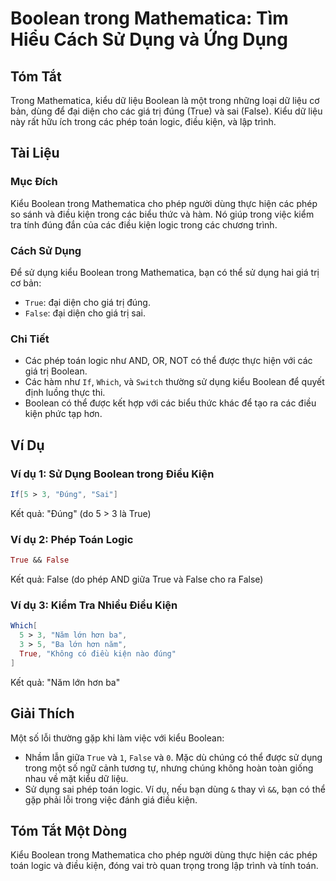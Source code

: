 <!--
Meta Description: # Boolean trong Mathematica: Tìm Hiểu Cách Sử Dụng và Ứng Dụng ## Tóm Tắt Trong Mathematica, kiểu dữ liệu Boolean là một trong những loại dữ liệu cơ b...
Meta Keywords: trong, các, boolean, dụng, phép
-->

# Boolean trong Mathematica: Tìm Hiểu Cách Sử Dụng và Ứng Dụng

## Tóm Tắt
Trong Mathematica, kiểu dữ liệu Boolean là một trong những loại dữ liệu cơ bản, dùng để đại diện cho các giá trị đúng (True) và sai (False). Kiểu dữ liệu này rất hữu ích trong các phép toán logic, điều kiện, và lập trình.

## Tài Liệu
### Mục Đích
Kiểu Boolean trong Mathematica cho phép người dùng thực hiện các phép so sánh và điều kiện trong các biểu thức và hàm. Nó giúp trong việc kiểm tra tính đúng đắn của các điều kiện logic trong các chương trình.

### Cách Sử Dụng
Để sử dụng kiểu Boolean trong Mathematica, bạn có thể sử dụng hai giá trị cơ bản:
- `True`: đại diện cho giá trị đúng.
- `False`: đại diện cho giá trị sai.

### Chi Tiết
- Các phép toán logic như AND, OR, NOT có thể được thực hiện với các giá trị Boolean.
- Các hàm như `If`, `Which`, và `Switch` thường sử dụng kiểu Boolean để quyết định luồng thực thi.
- Boolean có thể được kết hợp với các biểu thức khác để tạo ra các điều kiện phức tạp hơn.

## Ví Dụ
### Ví dụ 1: Sử Dụng Boolean trong Điều Kiện
```mathematica
If[5 > 3, "Đúng", "Sai"]
```
Kết quả: "Đúng" (do 5 > 3 là True)

### Ví dụ 2: Phép Toán Logic
```mathematica
True && False
```
Kết quả: False (do phép AND giữa True và False cho ra False)

### Ví dụ 3: Kiểm Tra Nhiều Điều Kiện
```mathematica
Which[
  5 > 3, "Năm lớn hơn ba",
  3 > 5, "Ba lớn hơn năm",
  True, "Không có điều kiện nào đúng"
]
```
Kết quả: "Năm lớn hơn ba"

## Giải Thích
Một số lỗi thường gặp khi làm việc với kiểu Boolean:
- Nhầm lẫn giữa `True` và `1`, `False` và `0`. Mặc dù chúng có thể được sử dụng trong một số ngữ cảnh tương tự, nhưng chúng không hoàn toàn giống nhau về mặt kiểu dữ liệu.
- Sử dụng sai phép toán logic. Ví dụ, nếu bạn dùng `&` thay vì `&&`, bạn có thể gặp phải lỗi trong việc đánh giá điều kiện.

## Tóm Tắt Một Dòng
Kiểu Boolean trong Mathematica cho phép người dùng thực hiện các phép toán logic và điều kiện, đóng vai trò quan trọng trong lập trình và tính toán.